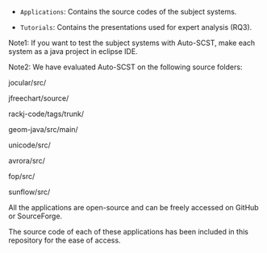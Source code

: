 - `Applications`: Contains the source codes of the subject systems.

- `Tutorials`: Contains the presentations used for expert analysis (RQ3).

Note1: If you want to test the subject systems with Auto-SCST, make each system as a java project in eclipse IDE.

Note2: We have evaluated Auto-SCST on the following source folders:

jocular/src/

jfreechart/source/

rackj-code/tags/trunk/

geom-java/src/main/

unicode/src/

avrora/src/

fop/src/

sunflow/src/

All the applications are open-source and can be freely accessed on GitHub or SourceForge.

The source code of each of these applications has been included in this repository for the ease of access.





 
